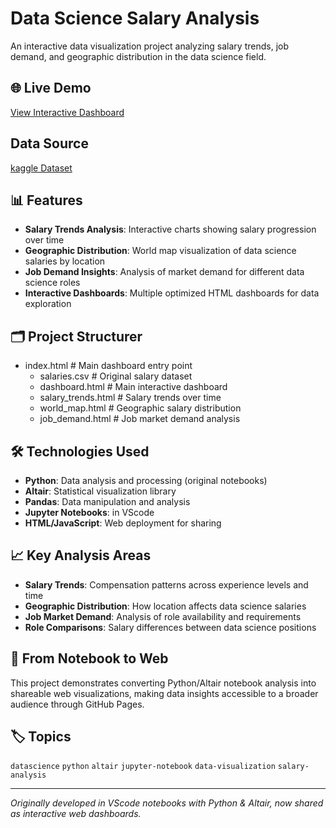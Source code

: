 # Data Science Salary Analysis

An interactive data visualization project analyzing salary trends, job demand, and geographic distribution in the data science field.

## 🌐 Live Demo
[View Interactive Dashboard](https://rbaraka.github.io/Data-Science-Salary-Analysis/)

## Data Source
[kaggle Dataset](https://www.kaggle.com/datasets/adilshamim8/salaries-for-data-science-jobs)

## 📊 Features

- **Salary Trends Analysis**: Interactive charts showing salary progression over time
- **Geographic Distribution**: World map visualization of data science salaries by location
- **Job Demand Insights**: Analysis of market demand for different data science roles
- **Interactive Dashboards**: Multiple optimized HTML dashboards for data exploration

## 🗂️ Project Structurer
- index.html # Main dashboard entry point 
    - salaries.csv # Original salary dataset
    - dashboard.html # Main interactive dashboard
    - salary_trends.html # Salary trends over time
    - world_map.html # Geographic salary distribution
    - job_demand.html # Job market demand analysis


## 🛠️ Technologies Used

- **Python**: Data analysis and processing (original notebooks)
- **Altair**: Statistical visualization library
- **Pandas**: Data manipulation and analysis
- **Jupyter Notebooks**: in VScode
- **HTML/JavaScript**: Web deployment for sharing

## 📈 Key Analysis Areas

- **Salary Trends**: Compensation patterns across experience levels and time
- **Geographic Distribution**: How location affects data science salaries
- **Job Market Demand**: Analysis of role availability and requirements
- **Role Comparisons**: Salary differences between data science positions

## 🚀 From Notebook to Web

This project demonstrates converting Python/Altair notebook analysis into shareable web visualizations, making data insights accessible to a broader audience through GitHub Pages.

## 🏷️ Topics
`datascience` `python` `altair` `jupyter-notebook` `data-visualization` `salary-analysis`

---

*Originally developed in VScode notebooks with Python & Altair, now shared as interactive web dashboards.*

